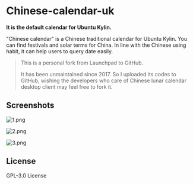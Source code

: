# Chinese-calendar-uk

**It is the default calendar for Ubuntu Kylin.**

"Chinese calendar" is a Chinese traditional calendar for Ubuntu Kylin. You can  find festivals and solar terms for China. In line with the Chinese using habit, it can help users to query date easily.

> This is a personal fork from Launchpad to GitHub.
>
> It has been unmaintained since 2017. So I uploaded its codes to GitHub, wishing the developers who care of Chinese lunar calendar desktop client may feel free to fork it.

## Screenshots

![1.png](https://www.ubuntukylin.com/public/images/928_nl1.png)

![2.png](https://www.ubuntukylin.com/public/images/928_nl2.png)

![3.png](https://www.ubuntukylin.com/public/images/928_nl3.png)

## License

GPL-3.0 License


